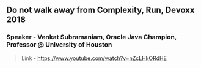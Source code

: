 ## Do not walk away from Complexity, Run, Devoxx 2018
### Speaker - Venkat Subramaniam, Oracle Java Champion, Professor @ University of Houston

> Link - https://www.youtube.com/watch?v=nZcLHkORdHE
